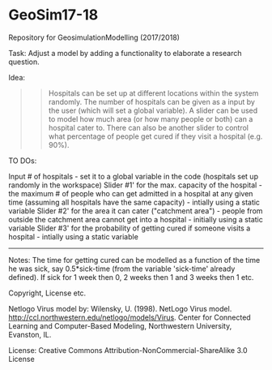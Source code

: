 # GeoSim17-18
Repository for GeosimulationModelling (2017/2018)

Task: Adjust a model by adding a functionality to elaborate a research question.

Idea:

>>Hospitals can be set up at different locations within the system randomly.
>>The number of hospitals can be given as a input by the user (which will set a global variable).
>>A slider can be used to model how much area (or how many people or both) can a hospital cater to.
>>There can also be another slider to control what percentage of people get cured if they visit a hospital (e.g. 90%).

TO DOs:

Input # of hospitals - set it to a global variable in the code (hospitals set up randomly in the workspace)
Slider #1' for the max. capacity of the hospital - the maximum # of people who can get admitted in a hospital at any given time (assuming all hospitals have the same capacity) - intially using a static variable
Slider #2' for the area it can cater ("catchment area") - people from outside the catchment area cannot get into a hospital - initially using a static variable
Slider #3' for the probability of getting cured if someone visits a hospital - intially using a static variable

-------------------------------------

Notes: The time for getting cured can be modelled as a function of the time he was sick, say 0.5*sick-time (from the variable 'sick-time' already defined). If sick for 1 week then 0, 2 weeks then 1 and 3 weeks then 1 etc.

Copyright, License etc.

Netlogo Virus model by: Wilensky, U. (1998).  NetLogo Virus model.  http://ccl.northwestern.edu/netlogo/models/Virus.  Center for Connected Learning and Computer-Based Modeling, Northwestern University, Evanston, IL.

License: Creative Commons Attribution-NonCommercial-ShareAlike 3.0 License



